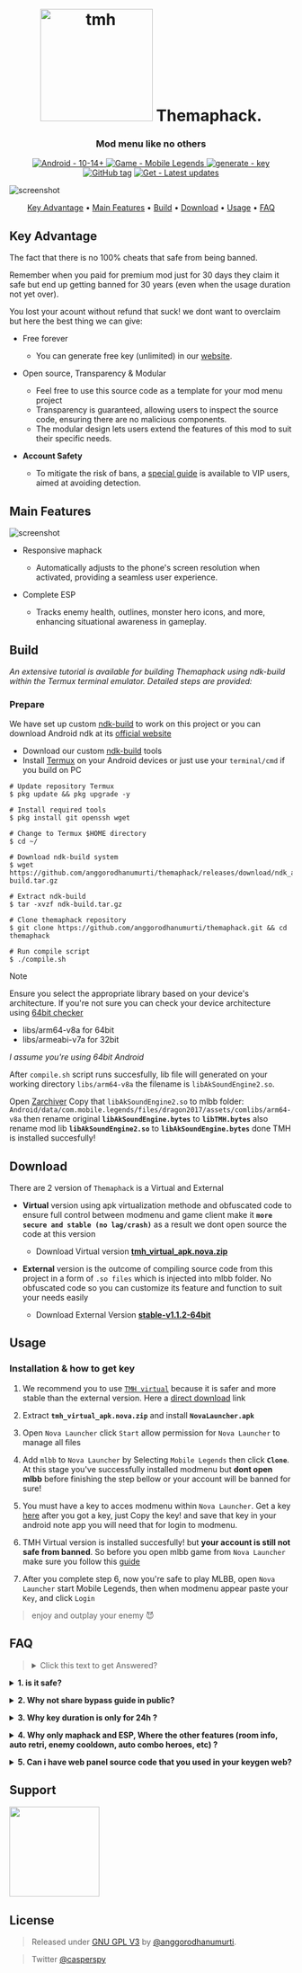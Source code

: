 <h1 align="center">
  <br>
  <a href="http://https://github.com/anggorodhanumurti/themaphack/"><img src="https://raw.githubusercontent.com/anggorodhanumurti/themaphack/refs/heads/main/images/tmh-logo.png" alt="tmh" width="200"></a>
  Themaphack.
</h1>
<h3 align="center"> Mod menu like no others</h3>
<p align="center">
  <a href="https://whatismyandroidversion.com/"><img src="https://img.shields.io/badge/Android-10--14+-brightgreen?logo=android" alt="Android - 10-14+">
  </a>
  <a href="https://play.google.com/store/apps/details?id=com.mobile.legends"><img src="https://img.shields.io/badge/Game-Mobile_Legends-important?logo=youtubegaming" alt="Game - Mobile Legends">
  </a>
  <a href="https://t0pgamemurah.xyz/freeKey"><img src="https://img.shields.io/badge/generate-key-blue?logo=keeweb&logoColor=fff" alt="generate - key">
  </a>
  <a href="https://github.com/anggorodhanumurti/themaphack/releases/"><img src="https://img.shields.io/github/tag/anggorodhanumurti/themaphack?include_prereleases=&sort=semver&color=blue" alt="GitHub tag"></a>
  <a href="https://www.patreon.com/themaphack"><img src="https://img.shields.io/badge/Get-Latest_updates-ff69b4?logo=patreon" alt="Get - Latest updates"></a>
</p>

![screenshot](https://raw.githubusercontent.com/anggorodhanumurti/themaphack/refs/heads/main/images/themaphack-demo.gif)

<p align="center">
  <a href="#key-advantage">Key Advantage</a> •
  <a href="#main-features">Main Features</a> •
  <a href="#build">Build</a> •
  <a href="#download">Download</a> •
  <a href="#usage">Usage</a> •
  <a href="#faq">FAQ</a>
</p>

## Key Advantage

The fact that there is no 100% cheats that safe from being banned.

Remember when you paid for premium mod just for 30 days they claim it safe but end up getting banned for 30 years (even when the usage duration not yet over).

You lost your acount without refund that suck! we dont want to overclaim but here the best thing we can give:

* Free forever
  - You can generate free key (unlimited) in our [website](https://t0pgamemurah.xyz/freeKey).
  
* Open source, Transparency & Modular
  - Feel free to use this source code as a template for your mod menu project
  - Transparency is guaranteed, allowing users to inspect the source code, ensuring there are no malicious components.
  - The modular design lets users extend the features of this mod to suit their specific needs.

* **Account Safety**
  -  To mitigate the risk of bans, a [special guide](https://www.patreon.com/posts/guide-how-to-not-130259867?utm_medium=clipboard_copy&utm_source=copyLink&utm_campaign=postshare_creator&utm_content=join_link) is available to VIP users, aimed at avoiding detection.

## Main Features

![screenshot](https://raw.githubusercontent.com/anggorodhanumurti/themaphack/refs/heads/main/images/complete-esp.gif)

* Responsive maphack
  - Automatically adjusts to the phone's screen resolution when activated, providing a seamless user experience.
  
* Complete ESP
  - Tracks enemy health, outlines, monster hero icons, and more, enhancing situational awareness in gameplay.

## Build

_An extensive tutorial is available for building Themaphack using ndk-build within the Termux terminal emulator. Detailed steps are provided:_

### Prepare
We have set up custom [ndk-build](https://github.com/anggorodhanumurti/themaphack/releases/tag/ndk_aide_latest) to work on this project or you can download Android ndk at its [official website](https://developer.android.com/ndk/downloads)
- Download our custom [ndk-build](https://github.com/anggorodhanumurti/themaphack/releases/tag/ndk_aide_latest) tools
- Install [Termux](https://termux.dev/en/) on your Android devices or just use your `terminal/cmd` if you build on PC

```Termux
# Update repository Termux
$ pkg update && pkg upgrade -y

# Install required tools
$ pkg install git openssh wget

# Change to Termux $HOME directory
$ cd ~/

# Download ndk-build system
$ wget https://github.com/anggorodhanumurti/themaphack/releases/download/ndk_aide_latest/ndk-build.tar.gz

# Extract ndk-build
$ tar -xvzf ndk-build.tar.gz

# Clone themaphack repository
$ git clone https://github.com/anggorodhanumurti/themaphack.git && cd themaphack

# Run compile script
$ ./compile.sh
```
> [!NOTE]
> Ensure you select the appropriate library based on your device's architecture. If you're not sure you can check your device architecture using [64bit checker](https://play.google.com/store/apps/details?id=com.danielpolish.a64bitchecker)
- libs/arm64-v8a for 64bit
- libs/armeabi-v7a for 32bit

_I assume you're using 64bit Android_

After `compile.sh` script runs succesfully, lib file will generated on your working directory `libs/arm64-v8a` the filename is `libAkSoundEngine2.so`.

Open [Zarchiver](https://play.google.com/store/apps/details?id=ru.zdevs.zarchiver) Copy that `libAkSoundEngine2.so` to mlbb folder: `Android/data/com.mobile.legends/files/dragon2017/assets/comlibs/arm64-v8a` then rename original **```libAkSoundEngine.bytes```** to **```libTMH.bytes```** also rename mod lib **`libAkSoundEngine2.so`** to **`libAkSoundEngine.bytes`** done TMH is installed succesfully!


## Download

There are 2 version of `Themaphack` is a Virtual and External

* **Virtual** version using apk virtualization methode and obfuscated code to ensure full control between modmenu and game client make it **`more secure and stable (no lag/crash)`** as a result we dont open source the code at this version
  - Download Virtual version **[tmh_virtual_apk.nova.zip](https://github.com/anggorodhanumurti/themaphack/releases/download/v1.2.2-virtual(64bit)/tmh_virtual_apk.nova.zip)**

* **External** version is the outcome of compiling source code from this project in a form of `.so files` which is injected into mlbb folder. No obfuscated code so you can customize its feature and function to suit your needs easily
  - Download External Version **[stable-v1.1.2-64bit](https://github.com/anggorodhanumurti/themaphack/releases/tag/v1.1.2-64bit)**

## Usage
### Installation & how to get key

1. We recommend you to use [`TMH virtual`](https://github.com/anggorodhanumurti/themaphack/releases/tag/v1.2.2-virtual(64bit)) because it is safer and more stable than the external version. Here a [direct download](https://github.com/anggorodhanumurti/themaphack/releases/download/v1.2.2-virtual(64bit)/tmh_virtual_apk.nova.zip) link

2. Extract **`tmh_virtual_apk.nova.zip`** and install **`NovaLauncher.apk`**

3. Open `Nova Launcher` click `Start` allow permission for `Nova Launcher` to manage all files

4. Add `mlbb` to `Nova Launcher` by Selecting `Mobile Legends` then click **`Clone`**. At this stage you've successfully installed modmenu but **dont open mlbb** before finishing the step bellow or your account will be banned for sure!

5. You must have a key to acces modmenu within `Nova Launcher`. Get a key [here](https://www.reddit.com/r/Themaphack/comments/1le5a5k/how_to_get_key_tmh_virtual_nova_launcher/) after you got a key, just Copy the key! and save that key in your android note app you will need that for login to modmenu.

6. TMH Virtual version is installed succesfully! but **your account is still not safe from banned**. So before you open mlbb game from `Nova Launcher` make sure you follow this [guide](https://www.patreon.com/posts/guide-how-to-not-130259867?utm_medium=clipboard_copy&utm_source=copyLink&utm_campaign=postshare_creator&utm_content=join_link)

7. After you complete step 6, now you're safe to play MLBB, open `Nova Launcher` start Mobile Legends, then when modmenu appear paste your `Key`, and click `Login` 

> enjoy and outplay your enemy :smiling_imp:

## FAQ

> <details><summary> Click this text to get Answered?</summary>
> Answered
</details>

**<details><summary>1. is it safe?</summary>**
<p>
I can not guarantee you that this mod is 100% safe from being banned, but i can minimize the banned risk up to 98% as long as you follow my guidance

Why 98% its because the rest 2 % is depend on your playstyle and report from other player

Playstyle means your behavior when using mod "dont make it too obvious" it will lead you to report by others player.

As long as you follow [this guide](https://www.patreon.com/posts/guide-how-to-not-130259867?utm_medium=clipboard_copy&utm_source=copyLink&utm_campaign=postshare_creator&utm_content=join_link) consistently your account will be safe.
</p>
</details>

**<details><summary>2. Why not share bypass guide in public?</summary>**
<p>
Offcourse due to avoid m00nt0n detection.
The less people knows is better, so keep this <a href="https://www.patreon.com/checkout/themaphack?rid=26019842">valuable </a> info just for yourself
</p>
</details>

**<details><summary>3. Why key duration is only for 24h ?</summary>**
<p>
Our keygen server has limited resources so by limit duration it will minimize server load
</p>
</details>

**<details><summary>4. Why only maphack and ESP, Where the other features (room info, auto retri, enemy cooldown, auto combo heroes, etc) ?</summary>**
<p>
I made it like that on purpose because features you mentioned above had high banned rate.

Considering that TMH source code is not obfuscated, it will be so easy for antich**t system to detect.
</p>
</details>

**<details><summary>5. Can i have web panel source code that you used in your keygen web?</summary>**
<p>
Absolutely yes, <a href="https://www.patreon.com/c/themaphack/membership?">Download here</a>
</p>
</details>

## Support

<a href="https://www.patreon.com/themaphack">
	<img src="https://c5.patreon.com/external/logo/become_a_patron_button@2x.png" width="160">
</a>

## License

> Released under <a href="/LICENSE">GNU GPL V3</a> by <a href="https://github.com/anggorodhanumurti">@anggorodhanumurti</a>.

> Twitter [@casperspy](https://twitter.com/casperspy)